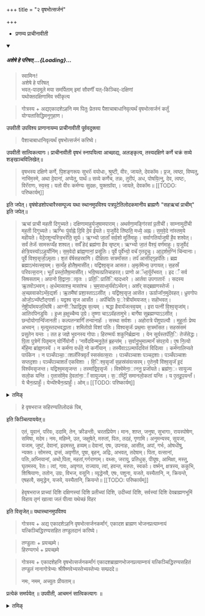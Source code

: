 +++
title = "२ वृषभोत्सर्जनं"

+++

- प्रणम्य प्राचीनावीती 

<div class="js_include" includetitle="false" newlevelforh1="5" unfilled url="/vedAH_yajuH/taittirIyam/sUtram/ApastambaH/gRhyam/paddhatiH/shrIvaiShNavaH/mantrAdi/asheShe_pariShat_svIkRtya.md">
<details open><summary><h5>अशेषे हे परिषत् ...{Loading}...</h5></summary>

> स्वामिनः!  
अशेषे हे परिषत्  
भवत्-पादमूले मया समर्पिताम् इमां सौवर्णीं यत्-किञ्चिद्-दक्षिणां  
यथोक्तदक्षिणामिव स्वीकृत्य  

</details>
</div>  

 > गोत्रस्य + अद्यएकादशेऽहनि मम पितुः प्रेतस्य पैशाचाबाधानिवृत्यर्थं वृषभोत्सर्जनं कर्तुं योग्यतासिद्धिमनुगृहाण। 
 
 उपवीती उपविश्य प्राणानायम्य प्राचीनावीती पूर्ववदुक्त्वा 
 
 > पैशाचाबाधानिवृत्यर्थं वृषभोत्सर्जनं करिष्ये। 
 
 उपवीती सात्विकत्यागः। प्राचीनावीती वृषभं स्नापयित्वा आच्छाद्य, अलङ्कृत्य, तस्यदक्षिणे कर्णे चक्रं सव्ये शङ्खञ्चविलिखेत्॥

> वृषभस्य दक्षिणे कर्णे, पि॒शङ्गरूपः सुभरॅः वयोधाः, श्रुष्टी, वीरः, जायते, देवकॉमः। प्र॒ज, त्वष्ठा, विष्यतु, नाभि॑म॒स्मे, अथा दे॒वाना॑, अप्येतु, पाथॅः॥ सव्ये कर्णेच, तन्नः, तुरीपं, अध, पोषयि॒त्नु, देव, त्वष्टः, विरॅराणः, स्य॒स्व॒। यतो वीरः कर्मण्यः सुदक्षः, युक्तग्रॉवा,। जायते, देवकॉमः॥ 
[[TODO: परिष्कार्यम्]]

इति जपेत्। वृषंषोडशोपचारैस्सम्पूज्य यथा स्थानमुपविश्य पत्रपुटेतिलोदकमानीय ब्राह्मणैः "सहऋचां प्राचीम्" इति जपेत्॥ 

> ऋचां प्राची महती दिगुच्यते। दक्षिणामाहुर्यजुषामपाराम्। अथर्वणा॒मङ्गि॑रसां प्र॒तीची॑। साम्नामुदी॑ची मह॒ती दिगुच्यते। ऋग्भिः पु॑र्वाह्ने दि॒वि दे॒व ई॑यते। य॒जुर्वेदे ति॑ष्ठति॒ मध्ये॒ अह्नः। स॒म॒वे॒दे ना॑स्तम॒ये महीयते। वेदे॒रशून्यस्त्रि॒भरे॑ति॒ सूर्यः। ऋ॒ग्भ्यो जा॒ताँ सर्व॒शो मूर्तिमाहुः। सर्वागतिर्याजुषी है॒व शश्वेत्। सर्वं तेजॅः सामरूप्यँह शश्वत्। सर्वँ हेदं ब्रह्म॑णा हैव सृष्टम्। ऋग्भ्यो जा॒तं वैश्यं॒ वर्णमाहुः। य॒जुर्वेदं क्षेत्रि॒यस्यॉऽऽहुर्योनि॑म्। स॒म॒वेदो ब्रा॑ह्म॒णानां॒ प्रसू॑तिः। पूर्वे पूर्वे॑भ्यो॒ वचॅ ए॒तदूचुः। आ॒द॒र्शम॒ग्निं चि॑न्वानाः। पूर्वे विश्व॒सृजो॒ऽमृताः। श॒तं वॅर्षसहस्राणि। दीक्षिताः सत्रमॉसत। तपॅ आसीद्गृहपॅतिः। ब्रह्म ब्रह्माऽभ॑वत्स्व॒यम्। स॒त्यँह॒ होतैष॒मासी॑त्। यद्वि॑श्व॒सृज आसत। अ॒मृतॅमेभ्य॒ उगायत्। स॒हस्रँ परिवत्स॒रान्। भूतँ प्रस्तो॒तैषा॒मासी॑त्। भवि॒ष्यत्प्रतिचाहरत्। प्राणो अॅध्व॒र्युरॅभवत् । इद ँ सर्व सिषसताम्। अपानो वि॒द्वाना॒ावृतः । प्रति॒िप्राति॑िष्ठदध्वरे । आर्तवा उपगातारॅः । सदस्य ऋ॒तवॊऽभवन्। अ॒र्धमासाश्च॒ मासा॑श्च । च॒म॒साध्व॒र्य॑वोऽभॅवन्। अशॅर् सद्ब्रह्मणस्तेजॅः । अ॒च्छावाकोऽभॅव॒द्यशॅः। ऋ॒तमै॑षां प्रशा॒स्ताऽऽसी॑त् । यद्वि॑श्व॒सृज॒ आसॆत। ऊर्ग्राजॉन॒मुदॆवहत्। ध्रुवगोपः ओजो॒ऽभ्यॅष्टौद्गाशॅः। यद्वश्व सृज आसँत । अपॅचितिः प॒ोत्रीयॉमयजत्। सहॊभवत्। ने॒ष्ट्रीयॉमयज॒त्विषि॑। आग्नी॑ीघ्राद्विदूष स॒त्यम् । श्रद्धा हैवायॅजत्स्व॒यम् । इरा पत्नी॑ वि॒श्व॒सृजा॑म्। आतिरपिनडुविः । इ॒ध्म ह॒क्षुच्चैम्य उ॒ग्रे। तृ॒ष्णा चाऽऽवॅहतामुभे। बार्गेषा सुब्रह्मण्याऽऽसीत् । छन्दोयोगान्वॅिजानती। कल्पतन्त्राणिँ तन्वानाहॅः । सस्था सर्वशः । अहोरात्रे पॅशुपाल्यौ । मुहूर्ताः प्रेष्य अभवन् । मृत्युस्तदभवद्धाता। शमितोग्रो विशां पतिः। विश्वसृजॅः प्रथ॒माः स॒त्रमॉसत। सहस्रंसमं प्रसुतेन यन्तः । तत ह जज्ञे भुवनस्य गोपाः। हिरण्मयॅः शकुनिर्ब्रह्मना । येन सूर्यस्तपॅति॒ि तेजॅसेद्धः। पि॒ता पुत्रेणॆं पितृमान् योनिँयोनौ। ‘नार्वेदविन्मनु॒ते॒तं ब्र॒हन्त॑म् । स॒र्वानु॒भुमात्मानँ संपरा॒ये। ए॒ष नि॒त्यो मॅहि॒मा ब्रा॑ह्म॒णस्ये॑ । न कर्म॑णा वर्ध॑ते॒ नो कर्नीयान् । तस्यैवाऽऽत्मापॅदवित्तं विदित्वा । कर्म॑णालिप्यते पापॅकेन । न पञ्चँपञ्चा॒ाशलॅस्त्रिवृतँ स्ससंवत्स॒राः । पञ्चॅपञ्चाशः पञ्चद॒शाः। पञ्चँपञ्चाशः सप्तद॒शाः। पञ्चँपञ्चाशतँ एकविशाः । वि॒िश्व॒सृजॉ स॒हस्र॑संवत्सरम्। ए॒तेन॒वै वि॑श्व॒सृजॅ इ॒दं विश्वॅमसृजन्त। यद्विश्व॒मसृजन्त । तस्मा॑द्विव॒सृजॅः । विश्वे॑मेना॒ाननु॒ प्रजॉयते। ब्रह्म॑ण॒ः सायुज्य सलो॒क यन्ति । ए॒तासो॑मे॒व दे॒वता॑ना॒ाँ सायुज्यम्। स॒ार्ष्टिॉु समानलो॒कता॑ यन्ति । य ए॒तदु॒प॒यन्तँ। ये चैन॒त्प्राहुँः। येभ्यॅश्चैन॒त्प्राहुँः। ओम्॥
[[TODO: परिष्कार्यम्]] 

<details><summary>तमिऴ्</summary>

## 2 விருஷ போத்ஸர்ஜனம்

ஒரு பில் தர்ப்ப பவித்ரம், அனுஜ்ஞை, ஸங்கல்ப்பம். காளைக் கன்றைக் குளிப்பாட்டி, அலங்கரித்து வலது காதின் உட் புறத்தில் சக்கரத்தையும் இடது காதின் உட் புறத்தில் சங்கையும் மஞ்சள் பொடியினாலோ, சந்தனத்தினாலோ எழுத வேண்டும். "பிசங்கரூப:" என்கிற மந்திரத்தை வலது காதிலும், "தந்நஸ் துரீபம்" என்கிற மந்திரத்தை இடது காதிலும் சொல்ல வேண்டும்.

81
விருஷப ராஜம் த்யாயாமி என்பதாக ஆரம்பித்து ஷோடசோபசாரங்களைச் செய்ய வேண்டும். யதா ஸ்தானத்தில் உட்கார்ந்து ஒரு தொன்னையில் ஜலம் எடுத்து, அதில் எள், ஹிரண்யம் இவைகளைச் சேர்த்து பிராம்மணர்களைக் கொண்டு '"ரிசாம்ப்ராசீ" என்கிற அனுவாகத்தை ஜபிக்க வேண்டும். ஜபித்த ஜலத்தை எடுத்துக் கொண்டு காளை இருக்குமிடம் சென்று, "ஹே விருஷபராஜ ஸஹிரண்ய திலோதகம் பிப" என்பதாகக் கொஞ்சம் ஜலத்தை பருகச் செய்ய வேண்டும். "ஏதம் யுவாநம்" என்கிற அனுவாகத்தினால் அந்தக் காளையை அனுமந்த்ரணம் செய்து, ஹே விருஷப ராஜ, ப்ராச்யாம் திசி, தக்ஷிணஸ்யாம் திசி, ப்ரதீச்யாம் திசி, உதீச்யாம் திசி, ஸர்வஸ்யாம் திசி, தேவ ப்ராம்மண பூமிம்
விஹாய, த்ருணம் காத்வா, ஜலம்பீத்வா யதேச்சம் விஹர என்பதாக அவிழ்த்து விட்டு விட வேண்டும். விருஷபோத்ஸர்ஜன கர்மாங்கமாக ஏகாதச ப்ராம்மண போஜன ப்ரத்யாம்னாயமாக அரிசி, ஹிரண்யம் இவைகளைத் தத்தம் செய்து பிராம்மணர்களுக்கு

ஸமர்ப்பிக்க வேண்டும். ஆசமனம்.

## 3 ஆத்யமாஸிகம்

ஆசமனம், ப்ராசீநாவீதம், அனுஜ்ஞை. அசேஷே ஸ்வீகிருத்ய கோத்ரஸ்ய + அத்ய ஏகாதசேஹநி ஆத்ய மாஸிக மஹைகோத்திஷ்ட ச்ராத்தம் அக்நௌ கர்த்தும் ... உபவீதம் +

83






ப்ரணாயாமம். ப்ராசீநாவீதம் ப்ரீத்யர்த்தம். கோத்ரஸ்ய + ஏகாதசேஹநி ஆத்ய மாஸிக மஹைகோத்திஷ்ட ச்ராத்தம் அக்நௌ கரிஷ்யே. உபவீதம். ஸாத்விகத்யாகம். இந்த ச்ராத்தத்தில் அக்நிதான் பிராம்மண ஸ்தானம். அதாவது அக்நியில் சேர்க்கக் கூடியவைகளை ஆஸனார்த்த தர்ப்பம் முதலியவைகளை அக்நியில் சேர்த்து விடலாம். ஜலம் முதலானவைகளை ஸமர்ப்பிக்கும் போது அக்நியில் சேர்க்காமல் பக்கத்தில் ஒரு தொன்னையை வைத்து அதில் சேர்க்க வேண்டும். எள்ளை எடுத்துக் கொண்டு கோத்ராய சர்மணே, பித்ரே, ப்ரேதாய நம: என்பதாக வரணம்.

அப: ப்ரதாய - பிது: ப்ரேதஸ்ய இத மாஸநம். புநரப: ப்ரதாய பித்ரு ப்ரேதார்த்தே பவதா க்ஷண: கர்த்தவ்ய: ப்ராப்நோது பவாந். பிது: ப்ரேதஸ்ய பாத்யஸ்தாநே இதமாஸநம் என்று ஒரு தர்ப்பத்தை அக்நியிலேயே சேர்த்து, இதமர்ச்சனம் இமே

</details>

> हे वृषभराज सहिरण्यतिलोदकं पिब, 

इति किञ्चित्पाययेत्॥ 

> एतं, युवानं, परिवः, ददामि, तेन, क्रीडन्तीः, चरतप्रियेण। मानः, शाप्त, जनुषा, सुभागाः, रायस्पोषेण, समिषा, मदेम। नमः, महिम्ने, उत, जक्षुषेते, मरुतां, पितः, तदहं, गृणामि। अनुमन्यस्व, सुयजा, यजाम, जुष्टं, देवानां, इदमस्तु, हव्यम्॥ देवानां, एषः, उपनाहः, आसीत्, अपां, गर्भः, ओषधीषु, न्यक्तः। सोमस्य, द्रप्सं, अवृणीत, पूषा, बृहन्, अद्रिः, अभवत्, तदेषाम्। पिता, वत्सानां, पतिः,अघ्नियानां, अथो,पिता, महतां,गर्गराणाम्। वथ्सः, जरायु, प्रतिधुक्, पीयूषः, आमिक्षा, मस्तु, घृतमस्य, रेतः। त्वां, गावः, अवृणत, राज्याय, त्वां, हवन्त, मरुतः, स्वर्काः। वर्ष्मन्, क्षत्रस्य, ककुभि, शिश्रियाणः, ततोन, उग्रः, विभज, वसूनि। व्यृद्धेनवै, एषः, पशुना, यजते, यस्यैतानि, न, क्रियन्ते, एषहत्वै, समृद्धेन, यजये, यस्यैतानि, क्रियन्ते॥
[[TODO: परिष्कार्यम्]]

> हेवृषभराज प्राच्यां दिशि दक्षिणस्यां दिशि प्रतीच्यां दिशि, उदीच्यां दिशि, सर्वस्यां दिशि देवब्राह्मणभूमिं विहाय तृणं खात्वा जलं पीत्वा यथेच्छं विहर 

इति विसृजेत्॥ यथास्थानमुपविश्य 

> गोत्रस्य + अद्य एकादशेऽहनि वृषभोत्सर्जनकर्मांगं, एकादश ब्राह्मण भोजनप्रत्याम्नायं यत्किञ्चिद्धिरण्यसहित तण्डुलदानं करिष्ये। 

> तण्डुलाः + प्रयच्छमे।  
हिरण्यगर्भ + प्रयच्छमे 

> गोत्रस्य + एकादशेहनि वृषभोत्सर्जनकर्मांगं एकादशब्राह्मणभोजनप्रत्याम्नायं यत्किञ्चिद्धिरण्यसहितं तण्डुलं नानागोत्रेभ्यः श्रीवैष्णवेभ्यस्तेभ्यस्तेभ्यः सम्प्रददे॥ 
>
> नमः, नमम, अच्युतः प्रीयताम्॥ 

प्रत्येकं समर्पयेत् ॥ उपवीती, आचमनं सात्विकत्यागः ॥

<details><summary>तमिऴ्</summary>

திலா:, ஸகலாராதநை: ஸ்வர்ச்சிதம், பித: ப்ரேத ஸ்வாகதம், இதந்தே பாத்யம் என்பதாக ஒரு உத்தரணி ஜலத்தை ஸமர்ப்பிக்க வேண்டும். ஆசமனம் ஸமர்ப்பித்து பித: ப்ரேத அந்த: சுத்யர்த்தம் அயம் தே க்ருஸர: என்பதாக எள் கலந்த வெல்லத்தை ஸமர்ப்பித்து, "ஆஸ்ய சுத்யர்த்தம் இதம் தே தாம்பூலம்" என்பதாகத் தாம்பூலத்தையும் சரீர சுத்யர்த்தம் "இதம் தே அப்யஞ்ஜனம்' என்பதாக அக்நியை ஜ்வலிப்பித்து அதில் எண்ணையை சேர்க்க வேண்டும். அக்நி ப்ரதிஷ்டாதி தெற்குப் பக்கத்தில் பாத்திர ஸாதனம். ஒரு தர்ப்பத்தில் ஆயாமத பவித்ரம். தர்வீ ஸம்ஸ்காராந்தம் செய்ய வேண்டும். பாத்ர தர்ப்பத்திற்குக் கீழண்டையில் ஆவாஹனத்திற்கான தர்ப்ப ஸாதன ஸ்தானம். அதற்குக் கீழண்டையில் அர்க்ய ஸ்தானம்.

</details>